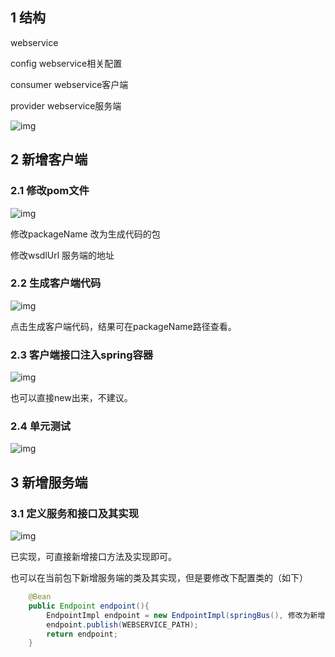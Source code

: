 ## **1 结构**

webservice

config  webservice相关配置

consumer  webservice客户端

provider  webservice服务端

![img](https://alidocs.oss-cn-zhangjiakou.aliyuncs.com/res/BKM7qeVmMxKWOpj8/img/d09d8723-e93d-4497-9409-119e746f7067.png)



## **2 新增客户端**

### **2.1 修改pom文件**

![img](https://alidocs.oss-cn-zhangjiakou.aliyuncs.com/res/BKM7qeVmMxKWOpj8/img/2a1ee72c-e169-47b7-9f94-6d9bea7c8694.png)

修改packageName 改为生成代码的包

修改wsdlUrl 服务端的地址

### **2.2 生成客户端代码**

![img](https://alidocs.oss-cn-zhangjiakou.aliyuncs.com/res/BKM7qeVmMxKWOpj8/img/1b44d3e2-c152-4cfe-80bb-e7beaafa9af5.png)

点击生成客户端代码，结果可在packageName路径查看。



### **2.3 客户端接口注入spring容器**

![img](https://alidocs.oss-cn-zhangjiakou.aliyuncs.com/res/BKM7qeVmMxKWOpj8/img/85ab97a3-dc4a-4156-b1bf-15a0fc488d3e.png)

也可以直接new出来，不建议。



### **2.4 单元测试**

![img](https://alidocs.oss-cn-zhangjiakou.aliyuncs.com/res/BKM7qeVmMxKWOpj8/img/8cb8b460-72f1-4c79-8b05-1853df305347.png)



## **3 新增服务端**

### **3.1 定义服务和接口及其实现**

![img](https://alidocs.oss-cn-zhangjiakou.aliyuncs.com/res/BKM7qeVmMxKWOpj8/img/cb10083d-fe94-4a0f-b49d-13a9bcd1ddc2.png)

已实现，可直接新增接口方法及实现即可。

也可以在当前包下新增服务端的类及其实现，但是要修改下配置类的（如下）

```java
    @Bean
    public Endpoint endpoint(){
        EndpointImpl endpoint = new EndpointImpl(springBus(), 修改为新增服务的bean);
        endpoint.publish(WEBSERVICE_PATH);
        return endpoint;
    }
```